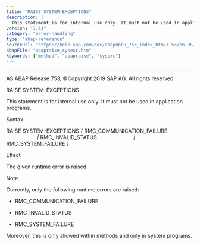 ```yaml
---
title: "RAISE SYSTEM-EXCEPTIONS"
description: |
  This statement is for internal use only. It must not be used in application programs. Syntax RAISE SYSTEM-EXCEPTIONS  RMC_COMMUNICATION_FAILURE  RMC_INVALID_STATUS  RMC_SYSTEM_FAILURE  Effect The given runtime error is raised. Note Currently, only the following runtime errors are r
version: "7.53"
category: "error-handling"
type: "abap-reference"
sourceUrl: "https://help.sap.com/doc/abapdocu_753_index_htm/7.53/en-US/abapraise_sysexc.htm"
abapFile: "abapraise_sysexc.htm"
keywords: ["method", "abapraise", "sysexc"]
---
```


* * *

AS ABAP Release 753, ©Copyright 2019 SAP AG. All rights reserved.

RAISE SYSTEM-EXCEPTIONS

This statement is for internal use only.
It must not be used in application programs.

Syntax

RAISE SYSTEM-EXCEPTIONS *{* RMC\_COMMUNICATION\_FAILURE
                        *|* RMC\_INVALID\_STATUS
                        *|* RMC\_SYSTEM\_FAILURE *}*

Effect

The given runtime error is raised.

Note

Currently, only the following runtime errors are raised:

-   RMC\_COMMUNICATION\_FAILURE
    
-   RMC\_INVALID\_STATUS
    
-   RMC\_SYSTEM\_FAILURE
    

Moreover, this is only allowed within methods and only in system programs.